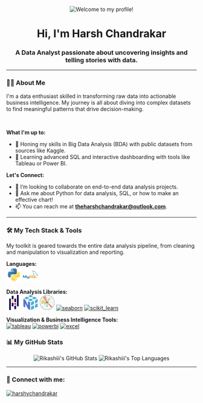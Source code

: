 <p align="center">
  <img src="https://github.com/Rikashiii/Rikashiii/blob/738b6c24e0a0c538629e013090b475868e96826d/Gemini_Generated_Image_cfuii9cfuii9cfui%20(1).png" alt="Welcome to my profile!">
</p>

<h1 align="center">Hi, I'm Harsh Chandrakar</h1>
<h3 align="center">A Data Analyst passionate about uncovering insights and telling stories with data.</h3>

---

### 🙋‍♂️ About Me

I'm a data enthusiast skilled in transforming raw data into actionable business intelligence. My journey is all about diving into complex datasets to find meaningful patterns that drive decision-making.

<br>

**What I'm up to:**
- 🔭 Honing my skills in Big Data Analysis (BDA) with public datasets from sources like Kaggle.
- 🌱 Learning advanced SQL and interactive dashboarding with tools like Tableau or Power BI.

**Let's Connect:**
- 👯 I’m looking to collaborate on end-to-end data analysis projects.
- 💬 Ask me about Python for data analysis, SQL, or how to make an effective chart!
- 📫 You can reach me at **theharshchandrakar@outlook.com**.
---

### 🛠️ My Tech Stack & Tools

My toolkit is geared towards the entire data analysis pipeline, from cleaning and manipulation to visualization and reporting.

<p align="left">
  <strong>Languages:</strong><br>
  <a href="https://www.python.org" target="_blank" rel="noreferrer"><img src="https://raw.githubusercontent.com/devicons/devicon/master/icons/python/python-original.svg" alt="python" width="40" height="40"/></a>
  <a href="https://www.mysql.com/" target="_blank" rel="noreferrer"><img src="https://raw.githubusercontent.com/devicons/devicon/master/icons/mysql/mysql-original-wordmark.svg" alt="mysql" width="40" height="40"/></a>
</p>
<p align="left">
  <strong>Data Analysis Libraries:</strong><br>
  <a href="https://pandas.pydata.org/" target="_blank" rel="noreferrer"><img src="https://raw.githubusercontent.com/devicons/devicon/2ae2a900d2f041da66e950e4d48052658d850630/icons/pandas/pandas-original.svg" alt="pandas" width="40" height="40"/></a>
  <a href="https://numpy.org" target="_blank" rel="noreferrer"><img src="https://raw.githubusercontent.com/devicons/devicon/master/icons/numpy/numpy-original.svg" alt="numpy" width="40" height="40"/></a>
  <a href="https://matplotlib.org/" target="_blank" rel="noreferrer"><img src="https://raw.githubusercontent.com/devicons/devicon/master/icons/matplotlib/matplotlib-original.svg" alt="matplotlib" width="40" height="40"/></a>
  <a href="https://seaborn.pydata.org/" target="_blank" rel="noreferrer"><img src="https://seaborn.pydata.org/_images/logo-mark-lightbg.svg" alt="seaborn" width="40" height="40"/></a>
  <a href="https://scikit-learn.org/" target="_blank" rel="noreferrer"><img src="https://upload.wikimedia.org/wikipedia/commons/0/05/Scikit_learn_logo_small.svg" alt="scikit_learn" width="40" height="40"/></a>
</p>
<p align="left">
  <strong>Visualization & Business Intelligence Tools:</strong><br>
  <a href="https://www.tableau.com" target="_blank" rel="noreferrer"><img src="https://cdn.worldvectorlogo.com/logos/tableau-software.svg" alt="tableau" width="40" height="40"/></a>
  <a href="https://bi.microsoft.com" target="_blank" rel="noreferrer"><img src="https://myschoolportal.net/blog/download/power-bi-logo/" alt="powerbi" width="40" height="40"/></a>
  <a href="https://www.microsoft.com/en-us/microsoft-365/excel" target="_blank" rel="noreferrer"><img src="https://www.liblogo.com/lib/excel-logo.html" alt="excel" width="40" height="40"/></a>
</p>

### 📊 My GitHub Stats

<p align="center">
  <img align="center" src="https://github-readme-stats.vercel.app/api?username=Rikashiii&show_icons=true&locale=en&theme=tokyonight" alt="Rikashiii's GitHub Stats" />
  <img align="center" src="https://github-readme-stats.vercel.app/api/top-langs?username=Rikashiii&layout=compact&langs_count=8&theme=tokyonight" alt="Rikashiii's Top Languages" />
</p>

---

### 🤝 Connect with me:

<p align="left">
<a href="https://linkedin.com/in/harshychandrakar" target="blank"><img align="center" src="https://raw.githubusercontent.com/rahuldkjain/github-profile-readme-generator/master/src/images/icons/Social/linked-in-alt.svg" alt="harshychandrakar" height="30" width="40" /></a>
</p>
